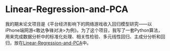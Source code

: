 # Linear-Regression-and-PCA
我的期末论文项目是《平台经济影响下的网络游戏收入回归模型研究——以iPhone端网游<敢达争锋对决>为例》。为了这个项目，我写了一套Python算法，用来完成数据分析中的标准化处理、相关性检验、多元线性回归、主成分分析和回归，放在[Linear-Regression-and-PCA](https://github.com/UltraAce258/Linear-Regression-and-PCA)中。
